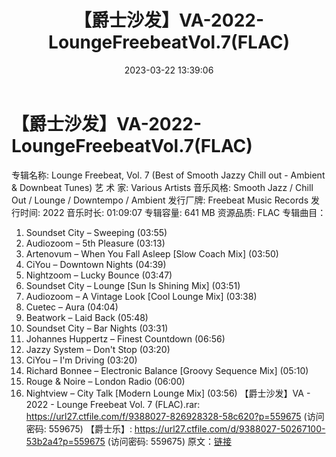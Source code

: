 ﻿---
title: 【爵士沙发】VA-2022-LoungeFreebeatVol.7(FLAC)
date: 2023-03-22 13:39:06
categories: 古典音乐、新世纪、纯音雅乐
tags: 纯音雅乐
---
# 【爵士沙发】VA-2022-LoungeFreebeatVol.7(FLAC)

专辑名称: Lounge Freebeat, Vol. 7 (Best of
Smooth Jazzy Chill out - Ambient & Downbeat Tunes)
艺 术 家: Various Artists
音乐风格: Smooth Jazz / Chill Out / Lounge / Downtempo / Ambient
发行厂牌: Freebeat Music Records
发行时间: 2022
音乐时长: 01:09:07
专辑容量: 641 MB
资源品质: FLAC
专辑曲目：
01. Soundset City – Sweeping (03:55)
02. Audiozoom – 5th Pleasure (03:13)
03. Artenovum – When You Fall Asleep [Slow Coach Mix]
(03:50)
04. CiYou – Downtown Nights (04:39)
05. Nightzoom – Lucky Bounce (03:47)
06. Soundset City – Lounge [Sun Is Shining Mix] (03:51)
07. Audiozoom – A Vintage Look [Cool Lounge Mix] (03:38)
08. Cuetec – Aura (04:04)
09. Beatwork – Laid Back (05:48)
10. Soundset City – Bar Nights (03:31)
11. Johannes Huppertz – Finest Countdown (06:56)
12. Jazzy System – Don't Stop (03:20)
13. CiYou – I'm Driving (03:20)
14. Richard Bonnee – Electronic Balance [Groovy Sequence Mix]
(05:10)
15. Rouge & Noire – London Radio (06:00)
16. Nightview – City Talk [Modern Lounge Mix] (03:56)
【爵士沙发】VA - 2022 - Lounge Freebeat Vol. 7 (FLAC).rar: https://url27.ctfile.com/f/9388027-826928328-58c620?p=559675
(访问密码: 559675)
【爵士乐】: https://url27.ctfile.com/d/9388027-50267100-53b2a4?p=559675
(访问密码: 559675)
原文：[链接](https://blog.sina.com.cn/s/blog_1647c7e7601031133.html)